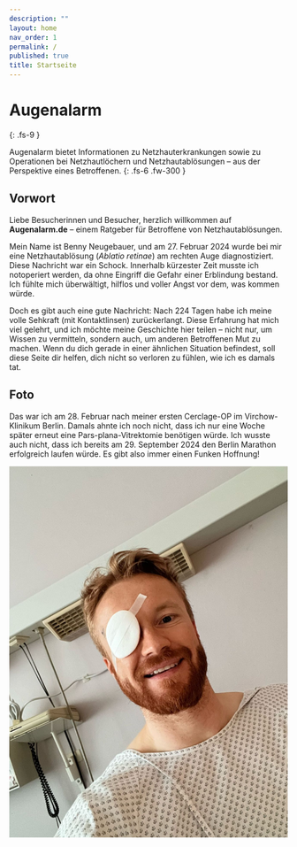 ```yaml
---
description: ""
layout: home
nav_order: 1
permalink: /
published: true
title: Startseite
---
```


# Augenalarm
{: .fs-9 }

Augenalarm bietet Informationen zu Netzhauterkrankungen sowie zu Operationen bei Netzhautlöchern und Netzhautablösungen – aus der Perspektive eines Betroffenen.
{: .fs-6 .fw-300 }

## Vorwort

Liebe Besucherinnen und Besucher, herzlich willkommen auf **Augenalarm.de** – einem Ratgeber für Betroffene von Netzhautablösungen.

Mein Name ist Benny Neugebauer, und am 27. Februar 2024 wurde bei mir eine Netzhautablösung (_Ablatio retinae_) am rechten Auge diagnostiziert. Diese Nachricht war ein Schock. Innerhalb kürzester Zeit musste ich notoperiert werden, da ohne Eingriff die Gefahr einer Erblindung bestand. Ich fühlte mich überwältigt, hilflos und voller Angst vor dem, was kommen würde.

Doch es gibt auch eine gute Nachricht: Nach 224 Tagen habe ich meine volle Sehkraft (mit Kontaktlinsen) zurückerlangt. Diese Erfahrung hat mich viel gelehrt, und ich möchte meine Geschichte hier teilen – nicht nur, um Wissen zu vermitteln, sondern auch, um anderen Betroffenen Mut zu machen. Wenn du dich gerade in einer ähnlichen Situation befindest, soll diese Seite dir helfen, dich nicht so verloren zu fühlen, wie ich es damals tat.

## Foto

Das war ich am 28. Februar nach meiner ersten Cerclage-OP im Virchow-Klinikum Berlin. Damals ahnte ich noch nicht, dass ich nur eine Woche später erneut eine Pars-plana-Vitrektomie benötigen würde. Ich wusste auch nicht, dass ich bereits am 29. September 2024 den Berlin Marathon erfolgreich laufen würde. Es gibt also immer einen Funken Hoffnung! 

![Benny im Krankenhaus](./photos/benny-krankenhaus.jpeg)

